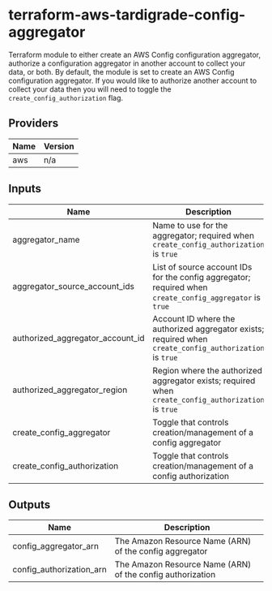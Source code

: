# terraform-aws-tardigrade-config-aggregator

Terraform module to either create an AWS Config configuration aggregator, authorize a configuration aggregator in
another account to collect your data, or both. By default, the module is set to create an AWS Config configuration
aggregator. If you would like to authorize another account to collect your data then you will need to toggle the
`create_config_authorization` flag.


<!-- BEGIN TFDOCS -->
## Providers

| Name | Version |
|------|---------|
| aws | n/a |

## Inputs

| Name | Description | Type | Default | Required |
|------|-------------|------|---------|:-----:|
| aggregator\_name | Name to use for the aggregator; required when `create_config_authorization` is `true` | `string` | `""` | no |
| aggregator\_source\_account\_ids | List of source account IDs for the config aggregator; required when `create_config_aggregator` is `true` | `list(string)` | `[]` | no |
| authorized\_aggregator\_account\_id | Account ID where the authorized aggregator exists; required when `create_config_authorization` is `true` | `string` | `""` | no |
| authorized\_aggregator\_region | Region where the authorized aggregator exists; required when `create_config_authorization` is `true` | `string` | `""` | no |
| create\_config\_aggregator | Toggle that controls creation/management of a config aggregator | `bool` | `true` | no |
| create\_config\_authorization | Toggle that controls creation/management of a config authorization | `bool` | `false` | no |

## Outputs

| Name | Description |
|------|-------------|
| config\_aggregator\_arn | The Amazon Resource Name (ARN) of the config aggregator |
| config\_authorization\_arn | The Amazon Resource Name (ARN) of the config authorization |

<!-- END TFDOCS -->
